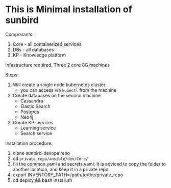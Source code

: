# This is Minimal installation of sunbird
Componants:
1. Core - all containerized services
2. DBs - all databases
3. KP - Knowledge platform

Infastructure required.
Three 2 core 8G machines

Steps:
1. Will create a single node kubernetes cluster
   - you can access via `kubectl` from the machine
2. Create databases on the second machine
   - Cassandra
   - Elastic Search
   - Postgres
   - Neo4j
3. Create KP services
   - Learning service
   - Search service

Installation procedure:
1. clone sunbird-devops repo
2. cd `private_repo/ansible/dev/Core/`
3. fill the common.yaml and secrets.yaml; It is adviced to copy the folder to another location, and keep it in a private repo.
4. export INVENTORY_PATH=/path/to/the/private_repo
5. cd deploy && bash install.sh

